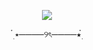</p>
<p align="center">
<img src=https://i.postimg.cc/50yZvbsf/Untitled342-20250517031822.png">
<p align="center">
๋࣭ ⭑────୨ৎ────⭑๋࣭ 
